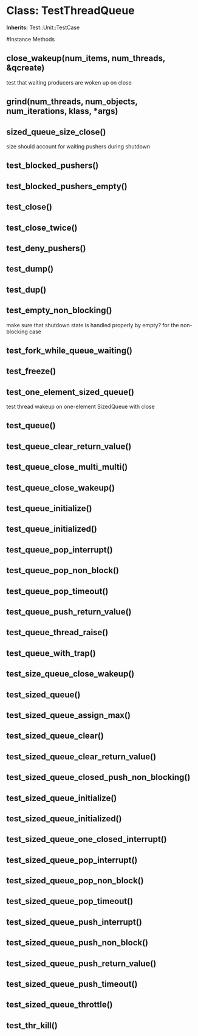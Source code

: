 # Class: TestThreadQueue
**Inherits:** Test::Unit::TestCase
    




#Instance Methods
## close_wakeup(num_items, num_threads, &qcreate) [](#method-i-close_wakeup)
test that waiting producers are woken up on close

## grind(num_threads, num_objects, num_iterations, klass, *args) [](#method-i-grind)

## sized_queue_size_close() [](#method-i-sized_queue_size_close)
size should account for waiting pushers during shutdown

## test_blocked_pushers() [](#method-i-test_blocked_pushers)

## test_blocked_pushers_empty() [](#method-i-test_blocked_pushers_empty)

## test_close() [](#method-i-test_close)

## test_close_twice() [](#method-i-test_close_twice)

## test_deny_pushers() [](#method-i-test_deny_pushers)

## test_dump() [](#method-i-test_dump)

## test_dup() [](#method-i-test_dup)

## test_empty_non_blocking() [](#method-i-test_empty_non_blocking)
make sure that shutdown state is handled properly by empty? for the
non-blocking case

## test_fork_while_queue_waiting() [](#method-i-test_fork_while_queue_waiting)

## test_freeze() [](#method-i-test_freeze)

## test_one_element_sized_queue() [](#method-i-test_one_element_sized_queue)
test thread wakeup on one-element SizedQueue with close

## test_queue() [](#method-i-test_queue)

## test_queue_clear_return_value() [](#method-i-test_queue_clear_return_value)

## test_queue_close_multi_multi() [](#method-i-test_queue_close_multi_multi)

## test_queue_close_wakeup() [](#method-i-test_queue_close_wakeup)

## test_queue_initialize() [](#method-i-test_queue_initialize)

## test_queue_initialized() [](#method-i-test_queue_initialized)

## test_queue_pop_interrupt() [](#method-i-test_queue_pop_interrupt)

## test_queue_pop_non_block() [](#method-i-test_queue_pop_non_block)

## test_queue_pop_timeout() [](#method-i-test_queue_pop_timeout)

## test_queue_push_return_value() [](#method-i-test_queue_push_return_value)

## test_queue_thread_raise() [](#method-i-test_queue_thread_raise)

## test_queue_with_trap() [](#method-i-test_queue_with_trap)

## test_size_queue_close_wakeup() [](#method-i-test_size_queue_close_wakeup)

## test_sized_queue() [](#method-i-test_sized_queue)

## test_sized_queue_assign_max() [](#method-i-test_sized_queue_assign_max)

## test_sized_queue_clear() [](#method-i-test_sized_queue_clear)

## test_sized_queue_clear_return_value() [](#method-i-test_sized_queue_clear_return_value)

## test_sized_queue_closed_push_non_blocking() [](#method-i-test_sized_queue_closed_push_non_blocking)

## test_sized_queue_initialize() [](#method-i-test_sized_queue_initialize)

## test_sized_queue_initialized() [](#method-i-test_sized_queue_initialized)

## test_sized_queue_one_closed_interrupt() [](#method-i-test_sized_queue_one_closed_interrupt)

## test_sized_queue_pop_interrupt() [](#method-i-test_sized_queue_pop_interrupt)

## test_sized_queue_pop_non_block() [](#method-i-test_sized_queue_pop_non_block)

## test_sized_queue_pop_timeout() [](#method-i-test_sized_queue_pop_timeout)

## test_sized_queue_push_interrupt() [](#method-i-test_sized_queue_push_interrupt)

## test_sized_queue_push_non_block() [](#method-i-test_sized_queue_push_non_block)

## test_sized_queue_push_return_value() [](#method-i-test_sized_queue_push_return_value)

## test_sized_queue_push_timeout() [](#method-i-test_sized_queue_push_timeout)

## test_sized_queue_throttle() [](#method-i-test_sized_queue_throttle)

## test_thr_kill() [](#method-i-test_thr_kill)


